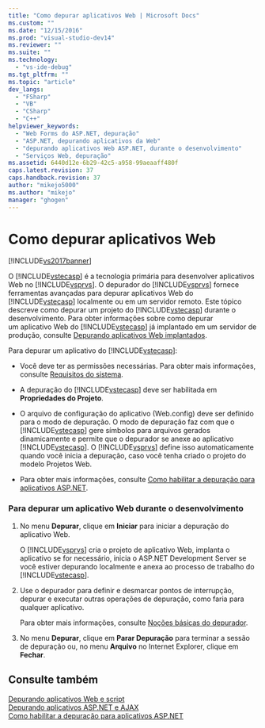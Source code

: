 ```yaml
---
title: "Como depurar aplicativos Web | Microsoft Docs"
ms.custom: ""
ms.date: "12/15/2016"
ms.prod: "visual-studio-dev14"
ms.reviewer: ""
ms.suite: ""
ms.technology: 
  - "vs-ide-debug"
ms.tgt_pltfrm: ""
ms.topic: "article"
dev_langs: 
  - "FSharp"
  - "VB"
  - "CSharp"
  - "C++"
helpviewer_keywords: 
  - "Web Forms do ASP.NET, depuração"
  - "ASP.NET, depurando aplicativos da Web"
  - "depurando aplicativos Web ASP.NET, durante o desenvolvimento"
  - "Serviços Web, depuração"
ms.assetid: 6440d12e-6b29-42c5-a958-99aeaaff480f
caps.latest.revision: 37
caps.handback.revision: 37
author: "mikejo5000"
ms.author: "mikejo"
manager: "ghogen"
---
```

# Como depurar aplicativos Web
[!INCLUDE[vs2017banner](../code-quality/includes/vs2017banner.md)]

O [!INCLUDE[vstecasp](../code-quality/includes/vstecasp_md.md)] é a tecnologia primária para desenvolver aplicativos Web no [!INCLUDE[vsprvs](../code-quality/includes/vsprvs_md.md)].  O depurador do [!INCLUDE[vsprvs](../code-quality/includes/vsprvs_md.md)] fornece ferramentas avançadas para depurar aplicativos Web do [!INCLUDE[vstecasp](../code-quality/includes/vstecasp_md.md)] localmente ou em um servidor remoto.  Este tópico descreve como depurar um projeto do [!INCLUDE[vstecasp](../code-quality/includes/vstecasp_md.md)] durante o desenvolvimento.  Para obter informações sobre como depurar um aplicativo Web do [!INCLUDE[vstecasp](../code-quality/includes/vstecasp_md.md)] já implantado em um servidor de produção, consulte [Depurando aplicativos Web implantados](../debugger/debugging-deployed-web-applications.md).  
  
 Para depurar um aplicativo do [!INCLUDE[vstecasp](../code-quality/includes/vstecasp_md.md)]:  
  
-   Você deve ter as permissões necessárias.  Para obter mais informações, consulte [Requisitos do sistema](../debugger/aspnet-debugging-system-requirements.md).  
  
-   A depuração do [!INCLUDE[vstecasp](../code-quality/includes/vstecasp_md.md)] deve ser habilitada em **Propriedades do Projeto**.  
  
-   O arquivo de configuração do aplicativo \(Web.config\) deve ser definido para o modo de depuração.  O modo de depuração faz com que o [!INCLUDE[vstecasp](../code-quality/includes/vstecasp_md.md)] gere símbolos para arquivos gerados dinamicamente e permite que o depurador se anexe ao aplicativo [!INCLUDE[vstecasp](../code-quality/includes/vstecasp_md.md)].  O [!INCLUDE[vsprvs](../code-quality/includes/vsprvs_md.md)] define isso automaticamente quando você inicia a depuração, caso você tenha criado o projeto do modelo Projetos Web.  
  
-   Para obter mais informações, consulte [Como habilitar a depuração para aplicativos ASP.NET](../debugger/how-to-enable-debugging-for-aspnet-applications.md).  
  
### Para depurar um aplicativo Web durante o desenvolvimento  
  
1.  No menu **Depurar**, clique em **Iniciar** para iniciar a depuração do aplicativo Web.  
  
     O [!INCLUDE[vsprvs](../code-quality/includes/vsprvs_md.md)] cria o projeto de aplicativo Web, implanta o aplicativo se for necessário, inicia o ASP.NET Development Server se você estiver depurando localmente e anexa ao processo de trabalho do [!INCLUDE[vstecasp](../code-quality/includes/vstecasp_md.md)].  
  
2.  Use o depurador para definir e desmarcar pontos de interrupção, depurar e executar outras operações de depuração, como faria para qualquer aplicativo.  
  
     Para obter mais informações, consulte [Noções básicas do depurador](../debugger/debugger-basics.md).  
  
3.  No menu **Depurar**, clique em **Parar Depuração** para terminar a sessão de depuração ou, no menu **Arquivo** no Internet Explorer, clique em **Fechar**.  
  
## Consulte também  
 [Depurando aplicativos Web e script](../debugger/debugging-web-applications-and-script.md)   
 [Depurando aplicativos ASP.NET e AJAX](../debugger/debugging-aspnet-and-ajax-applications.md)   
 [Como habilitar a depuração para aplicativos ASP.NET](../debugger/how-to-enable-debugging-for-aspnet-applications.md)